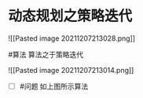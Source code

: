 # 动态规划之策略迭代


![[Pasted image 20211207213028.png]]


#算法 算法之于策略迭代


![[Pasted image 20211207213014.png]]

- [ ] #问题 如上图所示算法